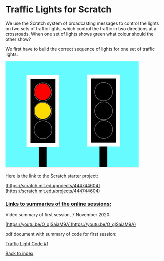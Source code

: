 # Traffic Lights for Scratch

We use the Scratch system of broadcasting messages to control the lights on two sets of traffic lights, which control the traffic in two directions at a crossroads. When one set of lights shows green what colour should the other show?

We first have to build the correct sequence of lights for one set of traffic lights.

![alt text](traffic_lights.png "Traffic Lights starter")

Here is the link to the Scratch starter project:

[https://scratch.mit.edu/projects/444744604](https://scratch.mit.edu/projects/444744604)

### <ins>Links to summaries of the online sessions:</ins>

Video summary of first session, 7 November 2020:

[https://youtu.be/O_gISaiaM9A](https://youtu.be/O_gISaiaM9A)

pdf document with summary of code for first session:

[Traffic Light Code #1](CodeClub_Scratch_Traffic_Light_Code_%231.pdf)


[Back to index](README.md)
